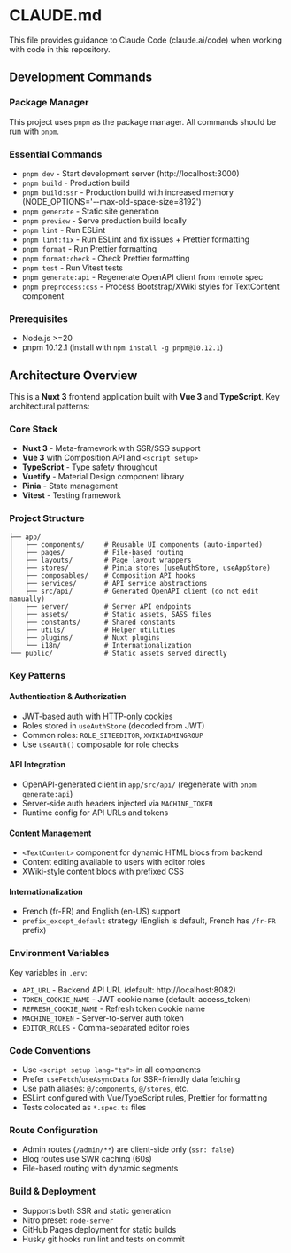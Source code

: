 # CLAUDE.md

This file provides guidance to Claude Code (claude.ai/code) when working with code in this repository.

## Development Commands

### Package Manager
This project uses `pnpm` as the package manager. All commands should be run with `pnpm`.

### Essential Commands
- `pnpm dev` - Start development server (http://localhost:3000)
- `pnpm build` - Production build
- `pnpm build:ssr` - Production build with increased memory (NODE_OPTIONS='--max-old-space-size=8192')
- `pnpm generate` - Static site generation
- `pnpm preview` - Serve production build locally
- `pnpm lint` - Run ESLint
- `pnpm lint:fix` - Run ESLint and fix issues + Prettier formatting
- `pnpm format` - Run Prettier formatting
- `pnpm format:check` - Check Prettier formatting
- `pnpm test` - Run Vitest tests
- `pnpm generate:api` - Regenerate OpenAPI client from remote spec
- `pnpm preprocess:css` - Process Bootstrap/XWiki styles for TextContent component

### Prerequisites
- Node.js >=20
- pnpm 10.12.1 (install with `npm install -g pnpm@10.12.1`)

## Architecture Overview

This is a **Nuxt 3** frontend application built with **Vue 3** and **TypeScript**. Key architectural patterns:

### Core Stack
- **Nuxt 3** - Meta-framework with SSR/SSG support
- **Vue 3** with Composition API and `<script setup>`
- **TypeScript** - Type safety throughout
- **Vuetify** - Material Design component library
- **Pinia** - State management
- **Vitest** - Testing framework

### Project Structure
```
├── app/
│   ├── components/     # Reusable UI components (auto-imported)
│   ├── pages/          # File-based routing
│   ├── layouts/        # Page layout wrappers
│   ├── stores/         # Pinia stores (useAuthStore, useAppStore)
│   ├── composables/    # Composition API hooks
│   ├── services/       # API service abstractions
│   ├── src/api/        # Generated OpenAPI client (do not edit manually)
│   ├── server/         # Server API endpoints
│   ├── assets/         # Static assets, SASS files
│   ├── constants/      # Shared constants
│   ├── utils/          # Helper utilities
│   ├── plugins/        # Nuxt plugins
│   └── i18n/           # Internationalization
└── public/             # Static assets served directly
```

### Key Patterns

#### Authentication & Authorization
- JWT-based auth with HTTP-only cookies
- Roles stored in `useAuthStore` (decoded from JWT)
- Common roles: `ROLE_SITEEDITOR`, `XWIKIADMINGROUP`
- Use `useAuth()` composable for role checks

#### API Integration
- OpenAPI-generated client in `app/src/api/` (regenerate with `pnpm generate:api`)
- Server-side auth headers injected via `MACHINE_TOKEN`
- Runtime config for API URLs and tokens

#### Content Management
- `<TextContent>` component for dynamic HTML blocs from backend
- Content editing available to users with editor roles
- XWiki-style content blocs with prefixed CSS

#### Internationalization
- French (fr-FR) and English (en-US) support
- `prefix_except_default` strategy (English is default, French has `/fr-FR` prefix)

### Environment Variables
Key variables in `.env`:
- `API_URL` - Backend API URL (default: http://localhost:8082)
- `TOKEN_COOKIE_NAME` - JWT cookie name (default: access_token)
- `REFRESH_COOKIE_NAME` - Refresh token cookie name
- `MACHINE_TOKEN` - Server-to-server auth token
- `EDITOR_ROLES` - Comma-separated editor roles

### Code Conventions
- Use `<script setup lang="ts">` in all components
- Prefer `useFetch`/`useAsyncData` for SSR-friendly data fetching
- Use path aliases: `@/components`, `@/stores`, etc.
- ESLint configured with Vue/TypeScript rules, Prettier for formatting
- Tests colocated as `*.spec.ts` files

### Route Configuration
- Admin routes (`/admin/**`) are client-side only (`ssr: false`)
- Blog routes use SWR caching (60s)
- File-based routing with dynamic segments

### Build & Deployment
- Supports both SSR and static generation
- Nitro preset: `node-server`
- GitHub Pages deployment for static builds
- Husky git hooks run lint and tests on commit